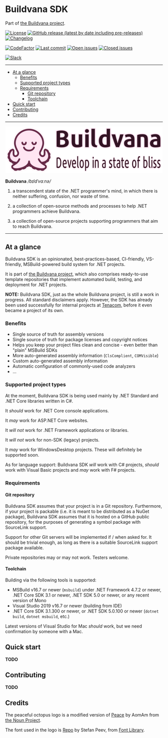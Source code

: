 # Buildvana SDK

Part of [the Buildvana project](https://github.com/Buildvana/Buildvana).

[![License](https://img.shields.io/github/license/Buildvana/Buildvana.Sdk.svg)](https://github.com/Buildvana/Buildvana.Sdk/blob/main/LICENSE)
[![GitHub release (latest by date including pre-releases)](https://img.shields.io/github/v/release/Buildvana/Buildvana.Sdk?include_prereleases)](https://github.com/Buildvana/Buildvana.Sdk/releases)
[![Changelog](https://img.shields.io/badge/changelog-Keep%20a%20Changelog%20v1.0.0-%23E05735)](https://github.com/Buildvana/Buildvana.Sdk/blob/main/CHANGELOG.md)

[![CodeFactor](https://www.codefactor.io/repository/github/buildvana/buildvana.sdk/badge)](https://www.codefactor.io/repository/github/buildvana/buildvana.sdk)
[![Last commit](https://img.shields.io/github/last-commit/Buildvana/Buildvana.Sdk.svg)](https://github.com/Buildvana/Buildvana.Sdk/commits/main)
[![Open issues](https://img.shields.io/github/issues-raw/Buildvana/Buildvana.Sdk.svg?label=open+issues)](https://github.com/Buildvana/Buildvana.Sdk/issues?q=is%3Aissue+is%3Aopen+sort%3Aupdated-desc)
[![Closed issues](https://img.shields.io/github/issues-closed-raw/Buildvana/Buildvana.Sdk.svg?label=closed+issues)](https://github.com/Buildvana/Buildvana.Sdk/issues?q=is%3Aissue+is%3Aclosed+sort%3Aupdated-desc)

[![Slack](https://img.shields.io/badge/join_us-on_Slack-ff7fc0.svg?logo=slack)](https://join.slack.com/t/buildvana/shared_invite/zt-e667rvy8-hCtADFiuF8OuiYvthIiWVw)

---

- [At a glance](#at-a-glance)
  - [Benefits](#benefits)
  - [Supported project types](#supported-project-types)
  - [Requirements](#requirements)
    - [Git repository](#git-repository)
    - [Toolchain](#toolchain)
- [Quick start](#quick-start)
- [Contributing](#contributing)
- [Credits](#credits)

---

![Buildvana SDK](https://raw.githubusercontent.com/Buildvana/Buildvana/main/graphics/Buildvana-Readme.png)

**Buildvana** _/bɪldˈvɑːnə/_

1. a transcendent state of the .NET programmer's mind, in which there is neither suffering, confusion, nor waste of time.

2. a collection of open-source methods and processes to help .NET programmers achieve Buildvana.

3. a collection of open-source projects supporting programmers that aim to reach Buildvana.

---

## At a glance

Buildvana SDK is an opinionated, best-practices-based, CI-friendly, VS-friendly, MSBuild-powered build system for .NET projects.

It is part of [the Buildvana project](https://github.com/Buildvana/), which also comprises ready-to-use template repositories that implement automated build, testing, and deployment for .NET projects.

**NOTE:** Buildvana SDK, just as the whole Buildvana project, is still a work in progress. All standard disclaimers apply. However, the SDK has already been used successfully for internal projects at [Tenacom](https://github.com/Tenacom/), before it even became a project of its own.

### Benefits

- Single source of truth for assembly versions
- Single source of truth for package licenses and copyright notices
- Helps you keep your project files clean and concise - even better than "plain" MSBuild SDKs
- More auto-generated assembly information (`ClsComplient`, `COMVisible`)
- Custom auto-generated assembly information
- Automatic configuration of commonly-used code analyzers
- ...

### Supported project types

At the moment, Buildvana SDK is being used mainly by .NET Standard and .NET Core libraries written in C#.

It _should_ work for .NET Core console applications.

It _may_ work for ASP.NET Core websites.

It _will not_ work for .NET Framework applications or libraries.

It _will not_ work for non-SDK (legacy) projects.

It _may_ work for WindowsDesktop projects. These will definitely be supported soon.

As for language support: Buildvana SDK _will_ work with C# projects, _should_ work with Visual Basic projects and _may_ work with F# projects.

### Requirements

#### Git repository

Buildvana SDK assumes that your project is in a Git repository. Furthermore, if your project is packable (i.e. it is meant to be distributed as a NuGet package), Buildvana SDK assumes that it is hosted on a GitHub public repository, for the purposes of generating a symbol package with SourceLink support.

Support for other Git servers will be implemented if / when asked for. It should be trivial enough, as long as there is a suitable SourceLink support package available.

Private repositories may or may not work. Testers welcome.

#### Toolchain

Building via the following tools is supported:

- MSBuild v16.7 or newer (`msbuild`) under .NET Framework 4.7.2 or newer, .NET Core SDK 3.1 or newer, .NET SDK 5.0 or newer, or any recent version of Mono
- Visual Studio 2019 v16.7 or newer (building from IDE)
- .NET Core SDK 3.1.300 or newer, or .NET SDK 5.0.100 or newer (`dotnet build`, `dotnet msbuild`, etc.)

Latest versions of Visual Studio for Mac _should_ work, but we need confirmation by someone with a Mac.

## Quick start

**TODO**

## Contributing

**TODO**

## Credits

The peaceful octopus logo is a modified version of [Peace](https://thenounproject.com/icon/1951204) by AomAm from [the Noun Project](https://thenounproject.com/).

The font used in the logo is [Repo](https://fontlibrary.org/en/font/repo) by Stefan Peev, from [Font Library](https://fontlibrary.org).
